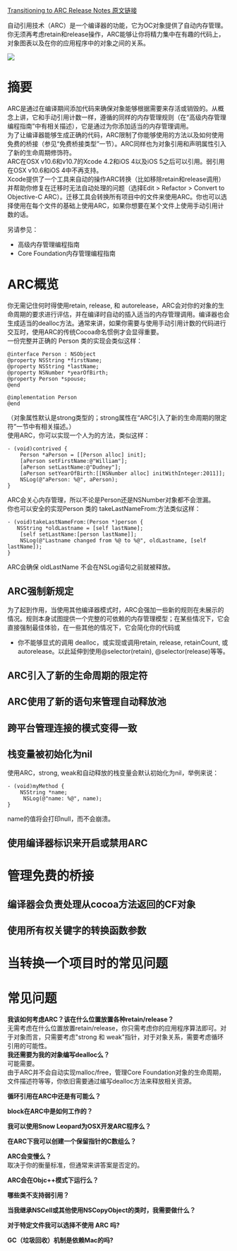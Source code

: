 [Transitioning to ARC Release Notes 原文链接](https://developer.apple.com/library/archive/releasenotes/ObjectiveC/RN-TransitioningToARC/Introduction/Introduction.html#//apple_ref/doc/uid/TP40011226)

自动引用技术（ARC）是一个编译器的功能，它为OC对象提供了自动内存管理。你无须再考虑retain和release操作，ARC能够让你将精力集中在有趣的代码上，对象图表以及在你的应用程序中的对象之间的关系。  

![](https://developer.apple.com/library/archive/releasenotes/ObjectiveC/RN-TransitioningToARC/Art/ARC_Illustration.jpg)

# 摘要
ARC是通过在编译期间添加代码来确保对象能够根据需要来存活或销毁的。从概念上讲，它和手动引用计数一样，遵循的同样的内存管理规则（在“高级内存管理编程指南”中有相关描述），它是通过为你添加适当的内存管理调用。  
为了让编译器能够生成正确的代码，ARC限制了你能够使用的方法以及如何使用免费的桥接（参见“免费桥接类型”一节）。ARC同样也为对象引用和声明属性引入了新的生命周期修饰符。  
ARC在OSX v10.6和v10.7的Xcode 4.2和iOS 4以及iOS 5之后可以引用。弱引用在OSX v10.6和iOS 4中不再支持。  
Xcode提供了一个工具来自动的操作ARC转换（比如移除retain和release调用）并帮助你修复在迁移时无法自动处理的问题（选择Edit > Refactor > Convert to Objective-C ARC）。迁移工具会转换所有项目中的文件来使用ARC。你也可以选择使用在每个文件的基础上使用ARC，如果你想要在某个文件上使用手动引用计数的话。

另请参见：  

* 高级内存管理编程指南
* Core Foundation内存管理编程指南

# ARC概览
你无需记住何时得使用retain, release, 和 autorelease，ARC会对你的对象的生命周期的要求进行评估，并在编译时自动的插入适当的内存管理调用。编译器也会生成适当的dealloc方法。通常来讲，如果你需要与使用手动引用计数的代码进行交互时，使用ARC的传统Cocoa命名惯例才会显得重要。  
一份完整并正确的 Person 类的实现会类似这样：  

	@interface Person : NSObject
	@property NSString *firstName;
	@property NSString *lastName;
	@property NSNumber *yearOfBirth;
	@property Person *spouse;
	@end
 
	@implementation Person
	@end

（对象属性默认是strong类型的；strong属性在“ARC引入了新的生命周期的限定符”一节中有相关描述。）  
使用ARC，你可以实现一个人为的方法，类似这样：  

	- (void)contrived {
	    Person *aPerson = [[Person alloc] init];
	    [aPerson setFirstName:@"William"];
	    [aPerson setLastName:@"Dudney"];
	    [aPerson setYearOfBirth:[[NSNumber alloc] initWithInteger:2011]];
	    NSLog(@"aPerson: %@", aPerson);
	}

ARC会关心内存管理，所以不论是Person还是NSNumber对象都不会泄漏。  
你也可以安全的实现Person 类的 takeLastNameFrom:方法类似这样：  

	- (void)takeLastNameFrom:(Person *)person {
 	   NSString *oldLastname = [self lastName];
	    [self setLastName:[person lastName]];
	    NSLog(@"Lastname changed from %@ to %@", oldLastname, [self lastName]);
	}

ARC会确保 oldLastName 不会在NSLog语句之前就被释放。  
## ARC强制新规定
为了起到作用，当使用其他编译器模式时，ARC会强加一些新的规则在未展示的情况。规则本身试图提供一个完整的可依赖的内存管理模型；在某些情况下，它会直接强制最佳体验，在一些其他的情况下，它会简化你的代码或  

* 你不能够显式的调用 dealloc，或实现或调用retain, release, retainCount, 或 autorelease。以此延伸到使用@selector(retain), @selector(release)等等。

## ARC引入了新的生命周期的限定符

## ARC使用了新的语句来管理自动释放池

## 跨平台管理连接的模式变得一致

## 栈变量被初始化为nil
使用ARC，strong, weak和自动释放的栈变量会默认初始化为nil，举例来说：  

	- (void)myMethod {
	    NSString *name;
   		 NSLog(@"name: %@", name);
	}

name的值将会打印null，而不会崩溃。
## 使用编译器标识来开启或禁用ARC

# 管理免费的桥接

## 编译器会负责处理从cocoa方法返回的CF对象

## 使用所有权关键字的转换函数参数

# 当转换一个项目时的常见问题

# 常见问题  

**我该如何考虑ARC？该在什么位置放置各种retain/release？**  
无需考虑在什么位置放置retain/release，你只需考虑你的应用程序算法即可。对于对象而言，只需要考虑"strong 和 weak"指针，对于对象关系，需要考虑循环引用的可能性。  
**我还需要为我的对象编写dealloc么？**  
可能需要。  
由于ARC并不会自动实现malloc/free，管理Core Foundation对象的生命周期，文件描述符等等，你依旧需要通过编写dealloc方法来释放相关资源。  

**循环引用在ARC中还是有可能么？**  

**block在ARC中是如何工作的？**  

**我可以使用Snow Leopard为OSX开发ARC程序么？**  

**在ARC下我可以创建一个保留指针的C数组么？**  

**ARC会变慢么？**  
取决于你的衡量标准，但通常来讲答案是否定的。  

**ARC会在Objc++模式下运行么？**  

**哪些类不支持弱引用？**  

**当我继承NSCell或其他使用NSCopyObject的类时，我需要做什么？**  

**对于特定文件我可以选择不使用 ARC 吗?**  

**GC（垃圾回收）机制是依赖Mac的吗?**  